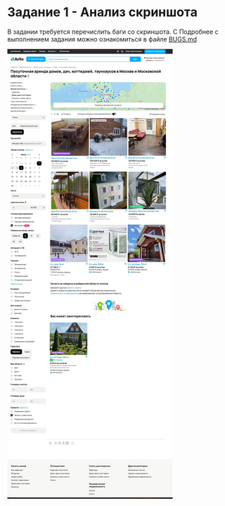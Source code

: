 

# Задание 1 - Анализ скриншота
В задании требуется перечислить баги со скриншота. С
Подробнее с выполнением задания можно ознакомиться в файле [BUGS.md](./BUGS.md)

![Avito Search Results](avito_screenshot_task_one.jpg)
